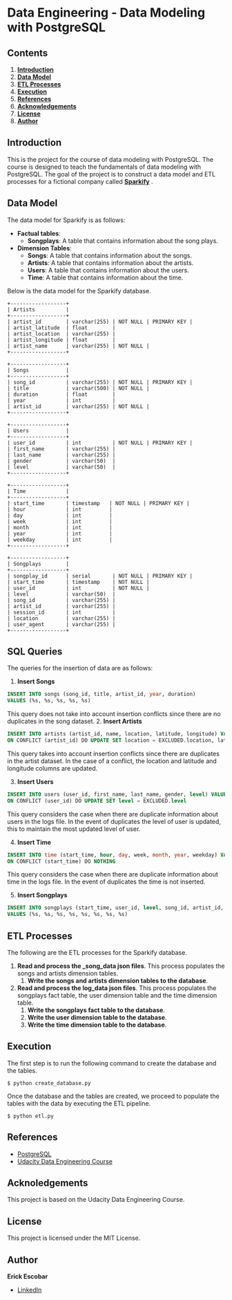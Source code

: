 # Data Engineering - Data Modeling with PostgreSQL

## Contents
1. [**Introduction**](#introduction)
2. [**Data Model**](#data-model)
3. [**ETL Processes**](#etl-processes)
4. [**Execution**](#execution)
6. [**References**](#references)
7. [**Acknowledgements**](#acknowledgements)
8. [**License**](#license)
9. [**Author**](#author)

## Introduction
This is the project for the course of data modeling with PostgreSQL. 
The course is designed to teach the fundamentals of data modeling with PostgreSQL. 
The goal of the project is to construct a data model and ETL processes for a fictional company called 
[**Sparkify**](https://www.udacity.com/) .

## Data Model
The data model for Sparkify is as follows: 
* **Factual tables**: 
  * **Songplays**: A table that contains information about the song plays.
* **Dimension Tables**:
  * **Songs**: A table that contains information about the songs.
  * **Artists**: A table that contains information about the artists.
  * **Users**: A table that contains information about the users.
  * **Time**: A table that contains information about the time.

Below is the data model for the Sparkify database.
  

    +------------------+
    | Artists          |
    +------------------+
    | artist_id        | varchar(255) | NOT NULL | PRIMARY KEY | 
    | artist_latitude  | float        | 
    | artist_location  | varchar(255) | 
    | artist_longitude | float        | 
    | artist_name      | varchar(255) | NOT NULL | 
    +------------------+

    +------------------+
    | Songs            |
    +------------------+
    | song_id          | varchar(255) | NOT NULL | PRIMARY KEY | 
    | title            | varchar(500) | NOT NULL | 
    | duration         | float        | 
    | year             | int          | 
    | artist_id        | varchar(255) | NOT NULL | 
    +------------------+

    +------------------+
    | Users            |
    +------------------+
    | user_id          | int          | NOT NULL | PRIMARY KEY | 
    | first_name       | varchar(255) |
    | last_name        | varchar(255) | 
    | gender           | varchar(50)  |
    | level            | varchar(50)  |
    +------------------+

    +------------------+
    | Time             |
    +------------------+
    | start_time       | timestamp   | NOT NULL | PRIMARY KEY | 
    | hour             | int         |            
    | day              | int         |                             
    | week             | int         |                                              
    | month            | int         |
    | year             | int         |
    | weekday          | int         |
    +------------------+

    +------------------+
    | Songplays        |    
    +------------------+
    | songplay_id      | serial       | NOT NULL | PRIMARY KEY | 
    | start_time       | timestamp    | NOT NULL | 
    | user_id          | int          | NOT NULL | 
    | level            | varchar(50)  | 
    | song_id          | varchar(255) | 
    | artist_id        | varchar(255) |
    | session_id       | int          | 
    | location         | varchar(255) | 
    | user_agent       | varchar(255) | 
    +------------------+
 
## SQL Queries
The queries for the insertion of data are as follows:

1. **Insert Songs**
```sql
INSERT INTO songs (song_id, title, artist_id, year, duration)
VALUES (%s, %s, %s, %s, %s)
```
This query does not take into account insertion conflicts since there are no duplicates in the song dataset.
2. **Insert Artists**
```sql
INSERT INTO artists (artist_id, name, location, latitude, longitude) VALUES (%s, %s, %s, %s, %s)
ON CONFLICT (artist_id) DO UPDATE SET location = EXCLUDED.location, latitude = EXCLUDED.latitude, longitude = EXCLUDED.longitude
```
This query takes into account insertion conflicts since there are duplicates in the artist dataset.
In the case of a conflict, the location and latitude and longitude columns are updated.

3. **Insert Users**
```sql
INSERT INTO users (user_id, first_name, last_name, gender, level) VALUES (%s, %s, %s, %s, %s)
ON CONFLICT (user_id) DO UPDATE SET level = EXCLUDED.level
```
This query considers the case when there are duplicate information about users in the logs file. 
In the event of duplicates the level of user is updated, this to maintain the most updated level of user.

4. **Insert Time**
```sql
INSERT INTO time (start_time, hour, day, week, month, year, weekday) VALUES (%s, %s, %s, %s, %s, %s, %s)
ON CONFLICT (start_time) DO NOTHING
```
This query considers the case when there are duplicate information about time in the logs file. 
In the event of duplicates the time is not inserted.

5. **Insert Songplays**
```sql
INSERT INTO songplays (start_time, user_id, level, song_id, artist_id, session_id, location, user_agent) 
VALUES (%s, %s, %s, %s, %s, %s, %s, %s)
```

## ETL Processes
The following are the ETL processes for the Sparkify database.
1. **Read and process the _song_data json files**. This process populates the songs and artists dimension tables.
   1. **Write the songs and artists dimension tables to the database**. 
2. **Read and process the log_data json files**. This process populates the songplays fact table, 
the user dimension table and the time dimension table.
   1. **Write the songplays fact table to the database**. 
   2. **Write the user dimension table to the database**. 
   3. **Write the time dimension table to the database**. 

## Execution
The first step is to run the following command to create the database and the tables.

    $ python create_database.py

Once the database and the tables are created, we proceed to populate the tables with the data
by executing the ETL pipeline.

    $ python etl.py

## References
* [PostgreSQL](https://www.postgresql.org/)
* [Udacity Data Engineering Course](https://www.udacity.com/course/data-engineer-nanodegree--nd027)

## Acknoledgements
This project is based on the Udacity Data Engineering Course.

## License
This project is licensed under the MIT License.

## Author
**Erick Escobar**
* [LinkedIn](https://www.linkedin.com/in/erick-escobar-892b20103/)



